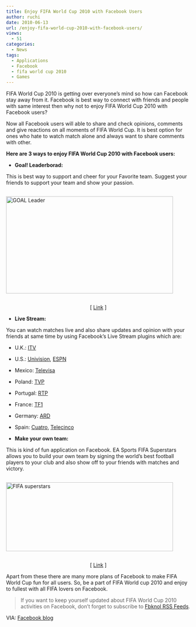 ```yaml
---
title: Enjoy FIFA World Cup 2010 with Facebook Users
author: ruchi
date: 2010-06-13
url: /enjoy-fifa-world-cup-2010-with-facebook-users/
views:
  - 51
categories:
  - News
tags:
  - Applications
  - Facebook
  - fifa world cup 2010
  - Games
---
```

FIFA World Cup 2010 is getting over everyone’s mind so how can Facebook stay away from it. Facebook is best way to connect with friends and people with same interest then why not to enjoy FIFA World Cup 2010 with Facebook users?

Now all Facebook users will able to share and check opinions, comments and give reactions on all moments of FIFA World Cup. It is best option for ones who hate to watch match alone and always want to share comments with other.

**Here are 3 ways to enjoy FIFA World Cup 2010 with Facebook users:**

  * **Goal! Leaderborad:**

This is best way to support and cheer for your Favorite team. Suggest your friends to support your team and show your passion.

[<img class="wp-image-51837" style="float: none;margin: 15px auto;border: 0px" src="http://cdn.devilsworkshop.org/files/2010/06/GOALLeader_thumb.png" border="0" alt="GOAL Leader" width="456" height="265" />][1]

<p style="text-align: center">
  [ <a href="http://www.facebook.com/Sports?v=app_113878805296137" onclick="_gaq.push(['_trackEvent', 'outbound-article', 'http://www.facebook.com/Sports?v=app_113878805296137', 'Link']);" >Link</a> ]
</p>

  * **Live Stream:**

You can watch matches live and also share updates and opinion with your friends at same time by using Facebook’s Live Stream plugins which are:

  * U.K.: <a href="http://www.facebook.com/#%21/ITVFootball" onclick="_gaq.push(['_trackEvent', 'outbound-article', 'http://www.facebook.com/#%21/ITVFootball', 'ITV']);" >ITV</a>
  * U.S.: <a href="http://www.facebook.com/univisionfutbol" onclick="_gaq.push(['_trackEvent', 'outbound-article', 'http://www.facebook.com/univisionfutbol', 'Univision']);" >Univision</a>, <a href="http://www.facebook.com/espn" onclick="_gaq.push(['_trackEvent', 'outbound-article', 'http://www.facebook.com/espn', 'ESPN']);" >ESPN</a>
  * Mexico: <a href="http://www.facebook.com/televisadeportes" onclick="_gaq.push(['_trackEvent', 'outbound-article', 'http://www.facebook.com/televisadeportes', 'Televisa ']);" >Televisa </a>
  * Poland: <a href="http://www.facebook.com/pages/Pilka-Nozna-TVP/126729327354523" onclick="_gaq.push(['_trackEvent', 'outbound-article', 'http://www.facebook.com/pages/Pilka-Nozna-TVP/126729327354523', 'TVP']);" >TVP</a>
  * Portugal: <a href="http://facebook.com/ligadosaportugal" onclick="_gaq.push(['_trackEvent', 'outbound-article', 'http://facebook.com/ligadosaportugal', 'RTP']);" >RTP</a>
  * France: <a href="http://www.facebook.com/tf1" onclick="_gaq.push(['_trackEvent', 'outbound-article', 'http://www.facebook.com/tf1', 'TF1']);" >TF1</a>
  * Germany: <a href="http://www.facebook.com/sportschau" onclick="_gaq.push(['_trackEvent', 'outbound-article', 'http://www.facebook.com/sportschau', 'ARD']);" >ARD</a>
  * Spain: <a href="http://www.facebook.com/cuatro" onclick="_gaq.push(['_trackEvent', 'outbound-article', 'http://www.facebook.com/cuatro', 'Cuatro']);" >Cuatro</a>, <a href="http://www.facebook.com/unmillonconlaroja" onclick="_gaq.push(['_trackEvent', 'outbound-article', 'http://www.facebook.com/unmillonconlaroja', 'Telecinco']);" >Telecinco</a>

  * **Make your own team:**

This is kind of fun application on Facebook. EA Sports FIFA Superstars allows you to build your own team by signing the world’s best football players to your club and also show off to your friends with matches and victory.

<img style="float: none;margin: 15px auto;border: 0px" src="http://cdn.devilsworkshop.org/files/2010/06/FIFAsuperstars.png" border="0" alt="FIFA superstars" width="456" height="188" />

<p style="text-align: center">
  [ <a href="http://www.facebook.com/fifasuperstars#!/fifasuperstars?v=info" onclick="_gaq.push(['_trackEvent', 'outbound-article', 'http://www.facebook.com/fifasuperstars#!/fifasuperstars?v=info', 'Link']);" >Link</a> ]
</p>

Apart from these there are many more plans of Facebook to make FIFA World Cup fun for all users. So, be a part of FIFA World cup 2010 and enjoy to fullest with all FIFA lovers on Facebook.

> If you want to keep yourself updated about FIFA World Cup 2010 activities on Facebook, don’t forget to subscribe to <a href="http://feeds.feedburner.com/Facebooknol" onclick="_gaq.push(['_trackEvent', 'outbound-article', 'http://feeds.feedburner.com/Facebooknol', 'Fbknol RSS Feeds']);" >Fbknol RSS Feeds</a>.

VIA: <a href="http://blog.facebook.com/blog.php?post=398163367130" onclick="_gaq.push(['_trackEvent', 'outbound-article', 'http://blog.facebook.com/blog.php?post=398163367130', 'Facebook blog']);" >Facebook blog</a>

 [1]: http://cdn.devilsworkshop.org/files/2010/06/GOALLeader.png
